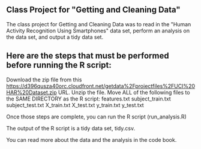 ## Class Project for "Getting and Cleaning Data"

The class project for Getting and Cleaning Data was to read in the "Human Activity Recognition Using Smartphones" data set, perform an analysis on the data set, and output a tidy data set.

## Here are the steps that must be performed before running the R script:

Download the zip file from this https://d396qusza40orc.cloudfront.net/getdata%2Fprojectfiles%2FUCI%20HAR%20Dataset.zip URL.
Unzip the file.
Move ALL of the following files to the SAME DIRECTORY as the R script:
features.txt
subject_train.txt
subject_test.txt
X_train.txt
X_test.txt
y_train.txt
y_test.txt

Once those steps are complete, you can run the R script (run_analysis.R)

The output of the R script is a tidy data set, tidy.csv.

You can read more about the data and the analysis in the code book.
